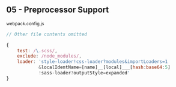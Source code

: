 ##  05 - Preprocessor Support

<small>webpack.config.js</small>
```javascript
// Other file contents omitted

{
    test: /\.scss/,
    exclude: /node_modules/,
    loader: 'style-loader!css-loader?modules&importLoaders=1
            &localIdentName=[name]__[local]___[hash:base64:5]
            !sass-loader?outputStyle=expanded'
}
```